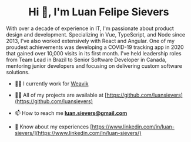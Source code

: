 <h1 align="center">Hi 👋, I'm Luan Felipe Sievers</h1>

With over a decade of experience in IT, I'm passionate about product design and development. Specializing in Vue, TypeScript, and Node since 2013, I've also worked extensively with React and Angular. One of my proudest achievements was developing a COVID-19 tracking app in 2020 that gained over 10,000 visits in its first month. I've held leadership roles from Team Lead in Brazil to Senior Software Developer in Canada, mentoring junior developers and focusing on delivering custom software solutions.


- 👨‍💻 I currently work for [Weavik](https://www.weavik.com/)

- 👨‍💻 All of my projects are available at [https://github.com/luansievers](https://github.com/luansievers)

- 📫 How to reach me **luan.sievers@gmail.com**

- 📄 Know about my experiences [https://www.linkedin.com/in/luan-sievers/](https://www.linkedin.com/in/luan-sievers/)
